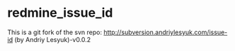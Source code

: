 # redmine_issue_id
This is a git fork of the svn repo: http://subversion.andriylesyuk.com/issue-id (by Andriy Lesyuk)-v0.0.2
